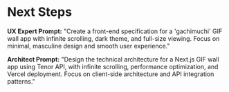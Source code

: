 # Next Steps

**UX Expert Prompt:**
"Create a front-end specification for a 'gachimuchi' GIF wall app with infinite scrolling, dark theme, and full-size viewing. Focus on minimal, masculine design and smooth user experience."

**Architect Prompt:**
"Design the technical architecture for a Next.js GIF wall app using Tenor API, with infinite scrolling, performance optimization, and Vercel deployment. Focus on client-side architecture and API integration patterns."
